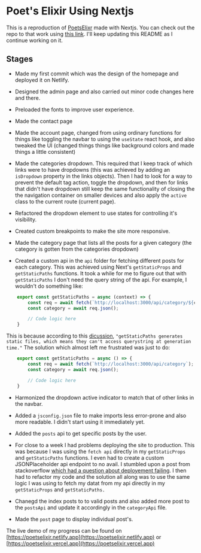 # Poet's Elixir Using Nextjs

This is a reproduction of [PoetsElixr](https://detachedsoul.github.io/poetselxiir) made with Nextjs. You can check out the repo to that work using [this link](https://github.com/detachedsoul/poetselixir). I'll keep updating this README as I continue working on it.

## Stages

- Made my first commit which was the design of the homepage and deployed it on Netlify.

- Designed the admin page and also carried out minor code changes here and there.

- Preloaded the fonts to improve user experience.

- Made the contact page

- Made the account page, changed from using ordinary functions for things like toggling the navbar to using the `useState` react hook, and also tweaked the UI (changed things things like background colors and made things a little consistent)

- Made the categories dropdown. This required that I keep track of which links were to have dropdowns (this was achieved by adding an `isDropdown` property in the links objects). Then I had to look for a way to prevent the default tag action, toggle the dropdown, and then for links that didn't have dropdown still keep the same functionality of closing the the navigation container on smaller devices and also apply the `active` class to the current route (current page).

- Refactored the dropdown element to use states for controlling it's visibility.

- Created custom breakpoints to make the site more responsive.

- Made the category page that lists all the posts for a given category (the category is gotten from the categories dropdown)

- Created a custom api in the `api` folder for fetching different posts for each category. This was achieved using Next's `getStaticProps` and `getStaticPaths` functions. It took a while for me to figure out that with `getStaticPaths` I don't need the query string of the api. For example, I wouldn't do something like:

```javascript
    export const getStaticPaths = async (context) => {
        const req = await fetch(`http://localhost:3000/api/category/${context.params.category}`);
        const category = await req.json();

        // Code logic here
    }
```

This is because according to this [dicussion](https://github.com/vercel/next.js/discussions/10951), `"getStaticPaths generates static files, which means they can't access querystring at generation time."` The solution which almost left me frustrated was just to do:

```javascript
    export const getStaticPaths = async () => {
        const req = await fetch(`http://localhost:3000/api/category`);
        const category = await req.json();

        // Code logic here
    }
```

- Harmonized the dropdown active indicator to match that of other links in the navbar.

- Added a `jsconfig.json` file to make imports less error-prone and also more readable. I didn't start using it immediately yet.

- Added the `posts` api to get specific posts by the user.

- For close to a week I had problems deploying the site to production. This was because I was using the `fetch api` directly in my `getStaticProps` and `getStaticPaths` functions. I even had to create a custom JSONPlaceholder api endpoint to no avail. I stumbled upon a post from stackoverflow [which had a question about deployement failing](https://stackoverflow.com/questions/66202840/fetch-error-when-building-next-js-static-website-in-production). I then had to refactor my code and the solution all along was to use  the same logic I was using to fetch my datat from my api directly in my `getStaticProps` and `getStaticPaths.`

- Chanegd the index posts to to valid posts and also added more post to the    `postsApi` and update it accordingly in the `categoryApi` file.

- Made the `post` page to display individual post's.

The live demo of my progress can be found on [https://poetselixir.netlify.app](https://poetselixir.netlify.app) or [https://poetselixir.vercel.app](https://poetselixir.vercel.app)
